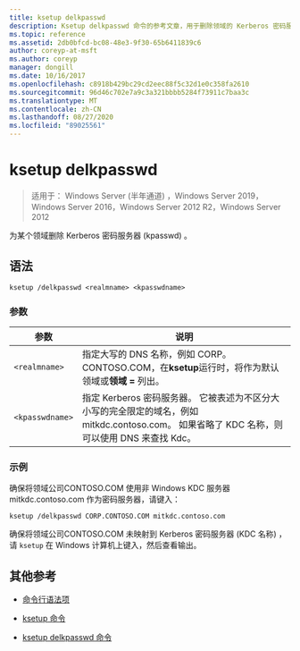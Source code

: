 ```yaml
---
title: ksetup delkpasswd
description: Ksetup delkpasswd 命令的参考文章，用于删除领域的 Kerberos 密码服务器 (kpasswd) 。
ms.topic: reference
ms.assetid: 2db0bfcd-bc08-48e3-9f30-65b6411839c6
author: coreyp-at-msft
ms.author: coreyp
manager: dongill
ms.date: 10/16/2017
ms.openlocfilehash: c8918b429bc29cd2eec88f5c32d1e0c358fa2610
ms.sourcegitcommit: 96d46c702e7a9c3a321bbbb5284f73911c7baa3c
ms.translationtype: MT
ms.contentlocale: zh-CN
ms.lasthandoff: 08/27/2020
ms.locfileid: "89025561"
---
```

# <a name="ksetup-delkpasswd"></a>ksetup delkpasswd

> 适用于： Windows Server (半年通道) ，Windows Server 2019，Windows Server 2016，Windows Server 2012 R2，Windows Server 2012

为某个领域删除 Kerberos 密码服务器 (kpasswd) 。

## <a name="syntax"></a>语法

```
ksetup /delkpasswd <realmname> <kpasswdname>
```

### <a name="parameters"></a>参数

| 参数 | 说明 |
| --------- | ----------- |
| `<realmname>` |  指定大写的 DNS 名称，例如 CORP。CONTOSO.COM，在**ksetup**运行时，将作为默认领域或**领域 =** 列出。 |
| `<kpasswdname>` | 指定 Kerberos 密码服务器。 它被表述为不区分大小写的完全限定的域名，例如 mitkdc.contoso.com。 如果省略了 KDC 名称，则可以使用 DNS 来查找 Kdc。 |

### <a name="examples"></a>示例

确保将领域公司CONTOSO.COM 使用非 Windows KDC 服务器 mitkdc.contoso.com 作为密码服务器，请键入：

```
ksetup /delkpasswd CORP.CONTOSO.COM mitkdc.contoso.com
```

确保将领域公司CONTOSO.COM 未映射到 Kerberos 密码服务器 (KDC 名称) ，请 `ksetup` 在 Windows 计算机上键入，然后查看输出。

## <a name="additional-references"></a>其他参考

- [命令行语法项](command-line-syntax-key.md)

- [ksetup 命令](ksetup.md)

- [ksetup delkpasswd 命令](ksetup-delkpasswd.md)
